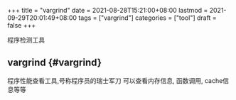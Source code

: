 +++
title = "vargrind"
date = 2021-08-28T15:21:00+08:00
lastmod = 2021-09-29T20:01:49+08:00
tags = ["vargrind"]
categories = ["tool"]
draft = false
+++

程序检测工具

<!--more-->


## vargrind {#vargrind}

程序性能查看工具,号称程序员的瑞士军刀
可以查看内存信息, 函数调用, cache信息等等